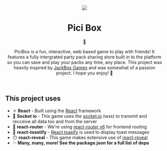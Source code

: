 <div align="center">
  <img src="https://picipici.games/favicon.ico" />
  <br/>
  <h1>Pici Box</h1>
  <p>🚀</p>
  <p>PiciBox is a fun, interactive, web based game to play with friends! It features a fully intergrated party pack sharing store built in to the platform so you can save and play your packs any time, any place. This project was heavily inspired by <a href="https://www.jackboxgames.com/">JackBox Games</a> and was somewhat of a passion project. I hope you enjoy! 💙</p>
  <br/>
</div>

## This project uses
* ⚛️ **React** - Built using the [React](https://reactjs.org/) framework
* 🤖 **Socket io** - This game uses the [socket.io](https://socket.io/) (wss) to transmit and recceive all data too and from the server
* 🔀 **react-router** - We're using [react-router v6](https://www.npmjs.com/package/react-router) for frontend routing
* 💬 **react-toastify** - [React toasify](https://www.npmjs.com/package/react-toastify) is used to display toast messages
* 😶 **react-reveal** - This game makes extensive use of [react-reveal](https://www.react-reveal.com/)
* ✨ **Many, many, more! See the package.json for a full list of deps**
